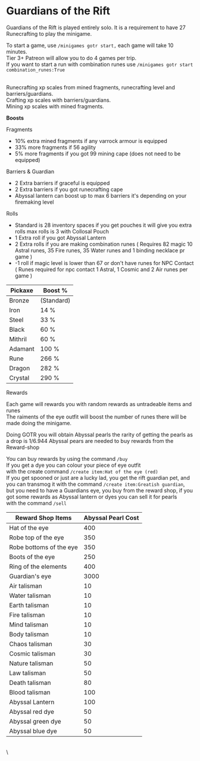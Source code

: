# Guardians of the Rift

Guardians of the Rift is played entirely solo. It is a requirement to have 27 Runecrafting to play the minigame.

To start a game, use `/minigames gotr start,` each game will take 10 minutes.\
Tier 3+ Patreon will allow you to do 4 games per trip.\
If you want to start a run with combination runes use `/minigames gotr start combination_runes:True`

\
Runecrafting xp scales from mined fragments, runecrafting level and barriers/guardians.\
Crafting xp scales with barriers/guardians.\
Mining xp scales with mined fragments.

**Boosts**

Fragments

* 10% extra mined fragments if any varrock armour is equipped
* 33% more fragments if 56 agility
* 5% more fragments if you got 99 mining cape (does not need to be equipped)

Barriers & Guardian

* 2 Extra barriers if graceful is equipped
* 2 Extra barriers if you got runecrafting cape&#x20;
* Abyssal lantern can boost up to max 6 barriers it's depending on your firemaking level

Rolls

* Standard is 28 inventory spaces if you get pouches it will give you extra rolls max rolls is 3 with Collosal Pouch
* 1 Extra roll if you got Abyssal Lantern
* 2 Extra rolls if you are making combination runes ( Requires 82 magic 10 Astral runes, 35 Fire runes, 35 Water runes and 1 binding necklace pr game )
* \-1 roll if magic level is lower than 67 or don't have runes for NPC Contact\
  ( Runes required for npc contact 1 Astral, 1 Cosmic and 2 Air runes per game )

| Pickaxe | Boost %    |
| ------- | ---------- |
| Bronze  | (Standard) |
| Iron    | 14 %       |
| Steel   | 33 %       |
| Black   | 60 %       |
| Mithril | 60 %       |
| Adamant | 100 %      |
| Rune    | 266 %      |
| Dragon  | 282 %      |
| Crystal | 290 %      |

Rewards

Each game will rewards you with random rewards as untradeable items and runes\
The raiments of the eye outfit will boost the number of runes there will be made doing the minigame.

Doing GOTR you will obtain Abyssal pearls the rarity of getting the pearls as a drop is 1/6.944 Abyssal pears are needed to buy rewards from the Reward-shop

You can buy rewards by using the command `/buy`\
If you get a dye you can colour your piece of eye outfit\
with the create command `/create item:Hat of the eye (red)`\
If you get spooned or just are a lucky lad, you get the rift guardian pet, and you can transmog it with the command `/create item:Greatish guardian`, but you need to have a Guardians eye, you buy from the reward shop, if you got some rewards as Abyssal lantern or dyes you can sell it for pearls \
with the command `/sell`

| Reward Shop Items       | Abyssal Pearl Cost |
| ----------------------- | ------------------ |
| Hat of the eye          | 400                |
| Robe top of the eye     | 350                |
| Robe bottoms of the eye | 350                |
| Boots of the eye        | 250                |
| Ring of the elements    | 400                |
| Guardian's eye          | 3000               |
| Air talisman            | 10                 |
| Water talisman          | 10                 |
| Earth talisman          | 10                 |
| Fire talisman           | 10                 |
| Mind talisman           | 10                 |
| Body talisman           | 10                 |
| Chaos talisman          | 30                 |
| Cosmic talisman         | 30                 |
| Nature talisman         | 50                 |
| Law talisman            | 50                 |
| Death talisman          | 80                 |
| Blood talisman          | 100                |
| Abyssal Lantern         | 100                |
| Abyssal red dye         | 50                 |
| Abyssal green dye       | 50                 |
| Abyssal blue dye        | 50                 |

\
\
